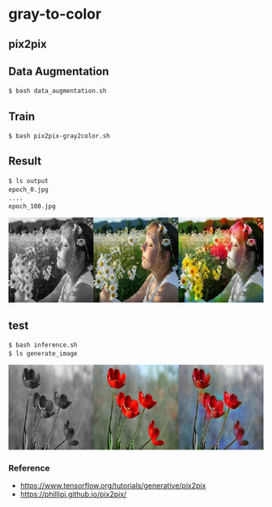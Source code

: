# gray-to-color

## pix2pix

## Data Augmentation
```bash
$ bash data_augmentation.sh
```
## Train
```bash
$ bash pix2pix-gray2color.sh
```

## Result
```bash
$ ls output
epoch_0.jpg
....
epoch_100.jpg

```

![human_gray_origin_generation](./images/result.jpg)

## test
```bash
$ bash inference.sh
$ ls generate_image

```

![flower_gray_origin_generation](./images/epoch_148.jpg)


### Reference
 - https://www.tensorflow.org/tutorials/generative/pix2pix
 - https://phillipi.github.io/pix2pix/
